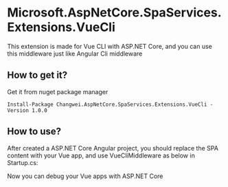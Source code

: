 # Microsoft.AspNetCore.SpaServices.Extensions.VueCli

This extension is made for Vue CLI with ASP.NET Core, and you can use this middleware just like Angular Cli middleware

## How to get it?

Get it from nuget package manager
```
Install-Package Changwei.AspNetCore.SpaServices.Extensions.VueCli -Version 1.0.0
```

## How to use?

After created a ASP.NET Core Angular project, you should replace the SPA content with your Vue app, and use VueCliMiddleware as below in Startup.cs:
![]()

Now you can debug your Vue apps with ASP.NET Core 
![]()

